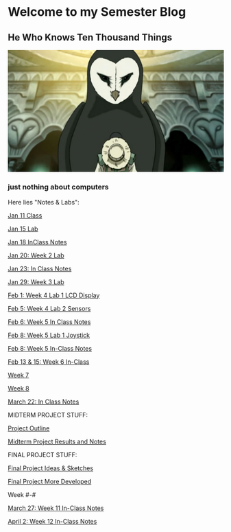 # Welcome to my Semester Blog

## He Who Knows Ten Thousand Things

![Wan Shi Ton](Images/wan%20shi%20ton.jpg)

### just nothing about computers

Here lies "Notes & Labs":

[Jan 11 Class](classmeetingjan11.html)

[Jan 15 Lab](W1D2.html)

[Jan 18 InClass Notes](Jan%2018%20InClass.html)

[Jan 20: Week 2 Lab](Week%202%20Lab.html)

[Jan 23: In Class Notes](Jan%2023%20In%20Class.html)

[Jan 29: Week 3 Lab](Week%203%20Lab.html)

[Feb 1: Week 4 Lab 1 LCD Display](Week%204%20Lab%201.html)

[Feb 5: Week 4 Lab 2 Sensors](Week%204%20Lab%20Sensors.html)

[Feb 6: Week 5 In Class Notes](Feb%206%20Week%205%20In%20Class%20Notes.html)

[Feb 8: Week 5 Lab 1 Joystick](Week%205%20Lab%201%20Sensor%20Changes.html)

[Feb 8: Week 5 In-Class Notes](Week%205%20Notes.html)

[Feb 13 & 15: Week 6 In-Class](Week%206%20Notes.html)

[Week 7](Week%207%20Notes.html)

[Week 8](Week%208.html)

[March 22: In Class Notes](March%2022%20In%20Class%20Notes.html)

MIDTERM PROJECT STUFF:

[Project Outline](midterm%20project.html)

[Midterm Project Results and Notes](midterm%20project%20notes.html)

FINAL PROJECT STUFF:

[Final Project Ideas & Sketches](Final%20Project%20Ideas.html)

[Final Project More Developed](Final%20Project%202.html)

Week #-#

[March 27: Week 11 In-Class Notes](Week%2011%20Lab%20Notes.html)

[April 2: Week 12 In-Class Notes](Week%2012%20Class%20Notes.html)
